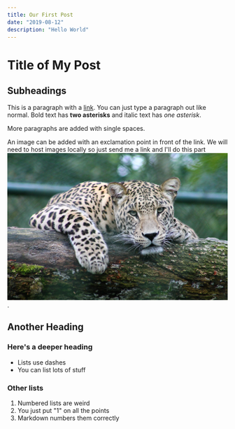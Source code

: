 ```yaml
---
title: Our First Post
date: "2019-08-12"
description: "Hello World"
---
```


# Title of My Post

## Subheadings

This is a paragraph with a [link](url). You can just type a paragraph out like normal. Bold text has **two asterisks** and italic text has *one asterisk*.

More paragraphs are added with single spaces.

An image can be added with an exclamation point in front of the link. We will need to host images locally so just send me a link and I'll do this part ![beautiful leopard](01-init-gwen-weustink-I3C1sSXj1i8-unsplash.jpg).

## Another Heading

### Here's a deeper heading

- Lists use dashes
- You can list lots of stuff

### Other lists

1. Numbered lists are weird
1. You just put "1" on all the points
1. Markdown numbers them correctly
